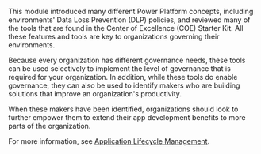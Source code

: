 This module introduced many different Power Platform concepts,
including environments' Data Loss Prevention (DLP) policies, and reviewed
many of the tools that are found in the Center of Excellence (COE) Starter Kit.
All these features and tools are key to organizations governing their
environments. 

Because every organization has different governance needs, these tools 
can be used selectively to implement the level of governance
that is required for your organization. In addition, while these tools do enable
governance, they can also be used to identify makers who are building
solutions that improve an organization's productivity. 

When these makers have been identified, organizations should look to 
further empower them to extend their app development benefits to more 
parts of the organization.

For more information, see [Application Lifecycle Management](https://youtu.be/xwCUJmrRI9E?azure-portal=true).
